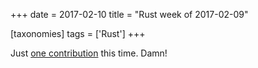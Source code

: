 +++
date = 2017-02-10
title = "Rust week of 2017-02-09"

[taxonomies]
tags = ['Rust']
+++

Just [one contribution] this time. Damn!

  [one contribution]: https://github.com/faradayio/boondock/pull/11
